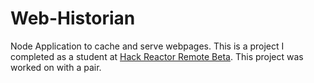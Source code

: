 # Web-Historian
Node Application to cache and serve webpages. This is a project I completed as a student at [Hack Reactor Remote Beta](http://www.hackreactor.com/remote-beta). This project was worked on with a pair.
